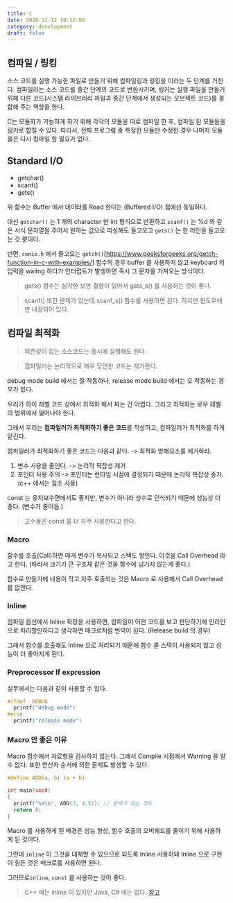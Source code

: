 ```yaml
---
title: C
date: 2020-12-12 19:12:80
category: development
draft: false
---
```


## 컴파일 / 링킹

소스 코드를 실행 가능한 파일로 만들기 위해 컴파일링과 링킹을 이라는 두 단계를 거친다. 컴파일러는 소스 코드를 중간 단계의 코드로 변환시키며, 링커는 실행 파일을 만들기 위해 다른 코드(시스템 라이브러리 파일과 중간 단계에서 생성되는 오브젝트 코드)를 결합해 주는 역할을 한다.

C는 모듈화가 가능하게 하기 위해 각각의 모듈을 따로 컴파일 한 후, 컴파일 된 모듈들을 링커로 합칠 수 있다. 따라서, 전체 프로그램 중 특정한 모듈만 수정한 경우 나머지 모듈을은 다시 컴파일 할 필요가 없다.

## Standard I/O

- getchar()
- scanf()
- gets()

위 함수는 Buffer 에서 데이터를 Read 한다는 (Buffered I/O) 점에선 동일하다.

대신 `getchar()` 는 1 개의 character 만 int 형식으로 반환하고 `scanf()` 는 %d 와 같은 서식 문자열을 주어서 원하는 값으로 파싱해도 들고오고 `gets()` 는 한 라인을 들고오는 것 뿐이다.

반면, `conio.h` 에서 들고오는 `getch()`[https://www.geeksforgeeks.org/getch-function-in-c-with-examples/] 함수의 경우 buffer 를 사용하지 않고 keyboard 의 입력을 waitng 하다가 인터럽트가 발생하면 즉시 그 문자를 가져오는 방식이다.

> gets() 함수는 심각한 보안 결함이 있어서 gets_s() 를 사용하는 것이 좋다.

> scanf() 또한 문제가 있는데 scanf_s() 함수를 사용하면 된다. 하지만 윈도우에만 내장되어 있다.

## 컴파일 최적화

> 의존성이 없는 소스코드는 동시에 실행해도 된다.

> 컴파일러는 논리적으로 매우 당연한 코드는 제거한다.

debug mode build 에서는 잘 작동하나, release mode build 에서는 오 작동하는 경우가 있다.

우리가 하이 래벨 코드 상에서 최적화 해서 짜는 건 어렵다. 그리고 최적화는 로우 래벨의 범위에서 일어나야 한다.

그래서 우리는 **컴파일러가 최적화하기 좋은 코드**를 작성하고, 컴파일러가 최적화를 하게 맡긴다.

컴파일러가 최적화하기 좋은 코드는 다음과 같다. -> 최적화 방해요소를 제거하라.

1. 변수 사용을 줄인다. -> 논리적 복잡성 제거
2. 포인터 사용 주의 -> 포인터는 런타임 시점에 결정되기 때문에 논리적 복잡성 증가. (c++ 에서는 참조 사용)

const 는 유지보수면에서도 좋지만, 변수가 아니라 상수로 인식되기 때문에 성능상 더 좋다. (변수가 줄어듬.)

> 고수들은 const 를 더 자주 사용한다고 한다.

### Macro

함수를 호출(Call)하면 매개 변수가 복사되고 스택도 쌓인다. 이것을 Call Overhead 라고 한다. (따라서 크기가 큰 구조체 같은 것을 함수에 넘기지 않는게 좋다.)

함수로 만들기에 내용이 작고 자주 호출되는 것은 Macro 로 사용해서 Call Overhead 를 없앤다.

### Inline

컴파일 옵션에서 Inline 확장을 사용하면, 컴파일이 어떤 코드를 보고 판단하기에 인라인으로 처리할만하다고 생각하면 매크로처럼 번역이 된다. (Release build 의 경우)

그래서 함수를 호출해도 Inline 으로 처리되기 때문에 함수 콜 스택이 사용되지 않고 성능이 더 좋아지게 된다.

### Preprocessor If expression

실무에서는 다음과 같이 사용할 수 있다.

```c
#ifdef _DEBUG
  printf("debug mode")
#else
  printf("release mode")
```

### Macro 안 좋은 이유

Macro 함수에서 자료형을 검사하지 않는다. 그래서 Compile 시점에서 Warning 을 알 수 없다. 또한 연산자 순서에 의한 문제도 발생할 수 있다.

```c
#define ADD(a, b) (a + b)

int main(void)
{
  printf("%d\n", ADD(3, 4.5)); // 문제가 있는 코드
  return 0;
}
```

Macro 를 사용하게 된 배경은 성능 향상, 함수 호출의 오버헤드를 줄이기 위해 사용하게 된 것이다.

그런데 `inline` 이 그것을 대체할 수 있으므로 되도록 Inline 사용하돼 Inline 으로 구현이 힘든 것은 매크로를 사용하면 된다.

그러므로`inline`, `const` 를 사용하는 것이 좋다.

> C++ 에는 inline 이 있지만 Java, C# 에는 없다. [참고](https://stackoverflow.com/questions/2096361/are-there-inline-functions-in-java)
